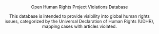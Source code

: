 <header>

<!--
  <<< Author notes: Course header >>>
  Include a 1280×640 image, course title in sentence case, and a concise description in emphasis.
  In your repository settings: enable template repository, add your 1280×640 social image, auto delete head branches.
  Add your open source license, GitHub uses MIT license.
-->
Open Human Rights Project Violations Database

This database is intended to provide visibility into global human rights issues, categorized by the Universal Declaration of Human Rights (UDHR), mapping cases with articles violated.
</header>


</footer>

